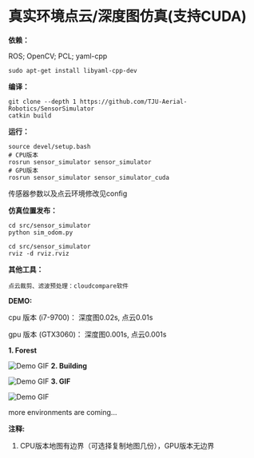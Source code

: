 # 真实环境点云/深度图仿真(支持CUDA)

**依赖：**

ROS; OpenCV; PCL; yaml-cpp
```angular2html
sudo apt-get install libyaml-cpp-dev
```

**编译：**
```angular2html
git clone --depth 1 https://github.com/TJU-Aerial-Robotics/SensorSimulator
catkin build
```

**运行：**
```angular2html
source devel/setup.bash
# CPU版本
rosrun sensor_simulator sensor_simulator
# GPU版本
rosrun sensor_simulator sensor_simulator_cuda
```

传感器参数以及点云环境修改见config

**仿真位置发布：**
```angular2html
cd src/sensor_simulator
python sim_odom.py

cd src/sensor_simulator
rviz -d rviz.rviz
```

**其他工具：**
```
点云裁剪、滤波预处理：cloudcompare软件
```

**DEMO:** 

cpu 版本 (i7-9700)：
深度图0.02s, 点云0.01s

gpu 版本 (GTX3060)：
深度图0.001s, 点云0.001s

**1. Forest**

![Demo GIF](img/forest.png)
**2. Building**

![Demo GIF](img/building.png)
**3. GIF**

![Demo GIF](img/demo.gif)

more environments are coming...

**注释:**
1. CPU版本地图有边界（可选择复制地图几份），GPU版本无边界